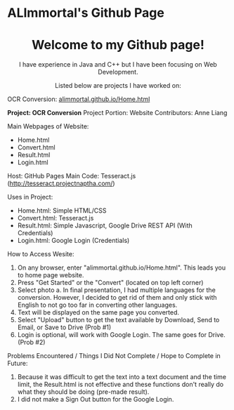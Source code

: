 # ALImmortal's Github Page
<center>
  <h1>Welcome to my Github page!</h1>
  <p>I have experience in Java and C++ but I have been focusing on Web Development.</p>
  <p>Listed below are projects I have worked on:</p>
</center>
OCR Conversion: <a href="https://alimmortal.github.io/Home.html">alimmortal.github.io/Home.html</a>

<strong>Project: OCR Conversion</strong>
Project Portion: Website
Contributors: Anne Liang

Main Webpages of Website:
- Home.html
- Convert.html
- Result.html
- Login.html

Host: GitHub Pages
Main Code: Tesseract.js (http://tesseract.projectnaptha.com/)

Uses in Project:
- Home.html: Simple HTML/CSS
- Convert.html: Tesseract.js
- Result.html: Simple Javascript, Google Drive REST API (With Credentials)
- Login.html: Google Login (Credentials)

How to Access Wesite:
1. On any browser, enter "alimmortal.github.io/Home.html". This leads you to home page
   website.
2. Press "Get Started" or the "Convert" (located on top left corner)
3. Select photo
   a. In final presentation, I had multiple languages for the conversion. 
      However, I decided to get rid of them and only stick with English to not go 
      too far in converting other languages.
4. Text will be displayed on the same page you converted.
5. Select "Upload" button to get the text available by Download, Send to Email, or Save to Drive (Prob #1)
6. Login is optional, will work with Google Login. The same goes for Drive. (Prob #2)

Problems Encountered / Things I Did Not Complete / Hope to Complete in Future:
1. Because it was difficult to get the text into a text document and the time limit, the Result.html
   is not effective and these functions don't really do what they should be doing (pre-made result).
2. I did not make a Sign Out button for the Google Login.
